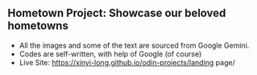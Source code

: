 <h2> Hometown Project: Showcase our beloved hometowns </h2>

* All the images and some of the text are sourced from Google Gemini.
* Codes are self-written, with help of Google (of course)
* Live Site: https://xinyi-long.github.io/odin-projects/landing page/

